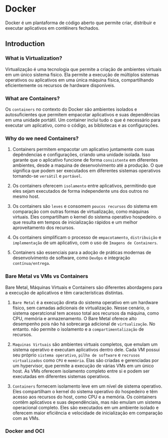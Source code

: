 # Docker

Docker é um plantaforma de código aberto que permite criar, distribuir e executar aplicativos em contêiners fechados.

## Introduction

### What is Virtualization?

Virtualização é uma tecnologia que permite a criação de ambientes virtuais em um único sistema fisico. Ela permite a execução de múltiplos sistemas operativos ou aplicativos em uma única máquina física, compartilhando eficientemente os recursos de hardware disponíveis.

### What are Containers?

Os `containers` no contexto do Docker são ambientes isolados e autosuficientes que permitem empacotar aplicativos e suas dependências em uma unidade portátil.
Um container inclui tudo o que é necessário para executar um aplicativo, como o código, as bibliotecas e as configurações.

### Why do we need Containers?

1. Containers permitem empacotar um aplicativo juntamente com suas depêndencias e configurações, criando uma unidade isolada. Isso garante que o aplicativo funcione de forma `consistente` em diferentes ambientes, desde a maquina de desenvolvimento até a produção. O que significa que podem ser executados em diferentes sistemas operativos tornando-se `versátil` e `portável`.

2. Os containers oferecem `isolamento` entre aplicativos, permitindo que eles sejam executados de forma independente uns dos outros no mesmo host.

3. Os containers são ``leves`` e consomem ``poucos recursos`` do sistema em comparação com outras formas de virtualização, como máquinas virtuais. Eles compartilham o kernel do sistema operativo hospedeiro. o que resulta em tempos de inicialização rápidos e um melhor aproveitamento dos recursos.

4. Os containers simplificam o processo de `empacotamento`, `distribuição` e `implementação` de um aplicativo, com o uso de `Imagens de Containers`.

5. Containers são essenciais para a adoção de práticas modernas de desenvolvimento de software, como `DevOps` e integração `contínua/entrega`. 

### Bare Metal vs VMs vs Containers

Bare Metal, Máquinas Virtuais e Containers são diferentes abordagens para a execução de aplicativos e têm características distintas.

1. `Bare Metal` é a execução direta do sistema operativo em um hardware físico, sem camadas adicionais de virtualização. Nesse cenário, o sistema operatcional tem acesso total aos recursos da máquina, como CPU, memória e armazenamento. O Bare Metal oferece alto desempenho pois não há sobrecarga adicional de `virtualização`. No entanto. não permite o isolamento e a `compartimentalização` de recursos.

2. `Maquinas Virtuais` são ambientes virtuais completos, que emulam um sistema operativo e executam aplicativos dentro dele. Cada VM possui seu próprio `sistema operativo`, `pilha de software` e `recrusos virtualizados` como `CPU` e `memória`. Elas são criadas e gerenciadas por um hypervisor, que permite a execução de várias VMs em um único host. As VMs oferecem isolamento completo entre si e podem ser executadas em diferentes sistemas operativos.

3. `Containers` fornecem isolamento leve em um nível de sistema operativo. Eles compartilham o kernel do sistema operativo do hospedeiro e têm acesso aos recursos do host, como CPU e a memória. Os cointainers contêm aplicativos e suas dependênciais, mas não emulam um sistema operacional completo. Eles são executados em um ambiente isolado e oferecem maior eficiência e velocidade de inicialização em comparação com as VMs.

### Docker and OCI